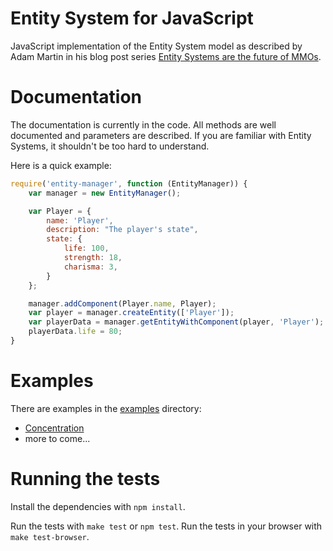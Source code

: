 # Entity System for JavaScript

JavaScript implementation of the Entity System model as described by Adam Martin
in his blog post series [Entity Systems are the future of MMOs](http://t-machine.org/index.php/2009/10/26/entity-systems-are-the-future-of-mmos-part-5/).

# Documentation

The documentation is currently in the code. All methods are well documented and parameters are described. If you are familiar with Entity Systems, it shouldn't be too hard to understand.

Here is a quick example:

```javascript
require('entity-manager', function (EntityManager)) {
    var manager = new EntityManager();

    var Player = {
        name: 'Player',
        description: "The player's state",
        state: {
            life: 100,
            strength: 18,
            charisma: 3,
        }
    };

    manager.addComponent(Player.name, Player);
    var player = manager.createEntity(['Player']);
    var playerData = manager.getEntityWithComponent(player, 'Player');
    playerData.life = 80;
}
```

# Examples

There are examples in the [examples](https://github.com/AdrianGaudebert/component-entity/tree/master/examples) directory:

* [Concentration](https://github.com/AdrianGaudebert/component-entity/tree/master/examples/concentration)
* more to come...

# Running the tests

Install the dependencies with ``npm install``.

Run the tests with ``make test`` or ``npm test``. Run the tests in your browser
with ``make test-browser``.
